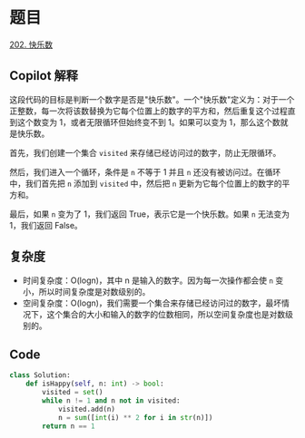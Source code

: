 # 题目

[202. 快乐数](https://leetcode.cn/problems/happy-number/description/)

## Copilot 解释

这段代码的目标是判断一个数字是否是"快乐数"。一个"快乐数"定义为：对于一个正整数，每一次将该数替换为它每个位置上的数字的平方和，然后重复这个过程直到这个数变为 1，或者无限循环但始终变不到 1。如果可以变为 1，那么这个数就是快乐数。

首先，我们创建一个集合 `visited` 来存储已经访问过的数字，防止无限循环。

然后，我们进入一个循环，条件是 `n` 不等于 1 并且 `n` 还没有被访问过。在循环中，我们首先把 `n` 添加到 `visited` 中，然后把 `n` 更新为它每个位置上的数字的平方和。

最后，如果 `n` 变为了 1，我们返回 True，表示它是一个快乐数。如果 `n` 无法变为 1，我们返回 False。

## 复杂度

- 时间复杂度：O(logn)，其中 n 是输入的数字。因为每一次操作都会使 `n` 变小，所以时间复杂度是对数级别的。
- 空间复杂度：O(logn)，我们需要一个集合来存储已经访问过的数字，最坏情况下，这个集合的大小和输入的数字的位数相同，所以空间复杂度也是对数级别的。

## Code

```py
class Solution:
    def isHappy(self, n: int) -> bool:
        visited = set()
        while n != 1 and n not in visited:
            visited.add(n)
            n = sum([int(i) ** 2 for i in str(n)])
        return n == 1
```
